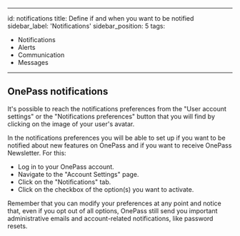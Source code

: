 ---
id: notifications
title: Define if and when you want to be notified 
sidebar_label: 'Notifications'
sidebar_position: 5
tags:
  - Notifications
  - Alerts
  - Communication
  - Messages
 ---


## OnePass notifications

It's possible to reach the notifications preferences from the "User account settings" or the "Notifications preferences" button that you will find by clicking on the image of your user's avatar.

In the notifications preferences you will be able to set up if you want to be notified about new features on OnePass and if you want to receive OnePass Newsletter. For this:
- Log in to your OnePass account.
- Navigate to the "Account Settings" page.
- Click on the "Notifications" tab.
- Click on the checkbox of the option(s) you want to activate.

Remember that you can modify your preferences at any point and notice that, even if you opt out of all options, OnePass still send you important administrative emails and account-related notifications, like password resets.


